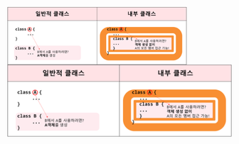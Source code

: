 <img src = "assets/built/postsImages/TheCornerstoneOfJava/2021-06-15-7cornerstoneJava22/img.png" width="80%" align="left"><br/>
![img.png](img.png)
